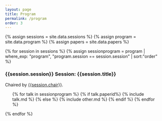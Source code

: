 ```yaml
---
layout: page
title: Program
permalink: /program
order: 3
---
```


{% assign sessions = site.data.sessions %}
{% assign program = site.data.program %}
{% assign papers = site.data.papers %}

<div>
{% for session in sessions %}
	{% assign sessionprogram = program | where_exp: "program", "program.session == session.session" | sort:"order" %}
	<h3>{{session.session}} Session: {{session.title}}</h3>
	<p>Chaired by <a href="{{session.chairurl}}">{{session.chair}}</a>.</p>
	<ul>
		{% for talk in sessionprogram %}
			{% if talk.paperid%}
				{% include talk.md %}
			{% else %}
				{% include other.md %}
			{% endif %}
		{% endfor %}
	</ul>
{% endfor %}
</div>
